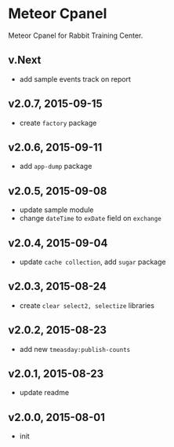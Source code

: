 # Meteor Cpanel
Meteor Cpanel for Rabbit Training Center.

## v.Next
- add sample events track on report

## v2.0.7, 2015-09-15
- create `factory` package

## v2.0.6, 2015-09-11
- add `app-dump` package

## v2.0.5, 2015-09-08
- update sample module
- change `dateTime` to `exDate` field on `exchange`

## v2.0.4, 2015-09-04
- update `cache collection`, add `sugar` package

## v2.0.3, 2015-08-24
- create `clear select2, selectize` libraries

## v2.0.2, 2015-08-23
- add new `tmeasday:publish-counts`

## v2.0.1, 2015-08-23
- update readme

## v2.0.0, 2015-08-01
- init
